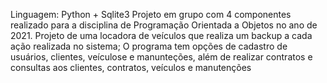 Linguagem: Python + Sqlite3
Projeto em grupo com 4 componentes realizado para a disciplina de Programação Orientada a Objetos no ano de 2021.
Projeto de uma locadora de veículos que realiza um backup a cada ação realizada no sistema;
O programa tem opções de cadastro de usuários, clientes, veículose e manunteções, além de 
realizar contratos e consultas aos clientes, contratos, veículos e manutenções
